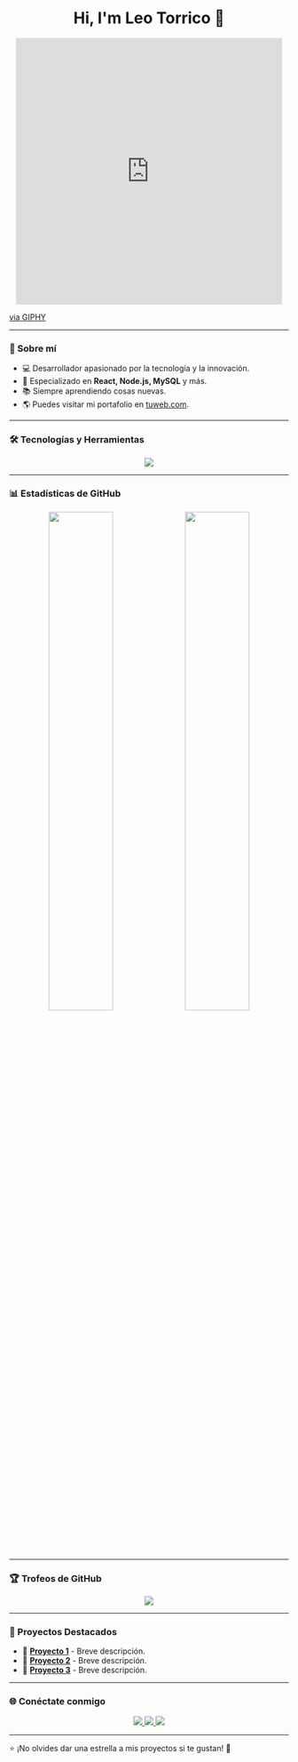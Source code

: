 <h1 align="center">Hi, I'm Leo Torrico 👋</h1>
<p align="center">
  <iframe src="https://giphy.com/embed/ua7vVw9awZKWwLSYpW" width="480" height="480" style="" frameBorder="0" class="giphy-embed" allowFullScreen></iframe><p><a href="https://giphy.com/gifs/pudgypenguins-computer-developer-binary-ua7vVw9awZKWwLSYpW">via GIPHY</a></p>
</p>

---

### 🚀 Sobre mí
- 💻 Desarrollador apasionado por la tecnología y la innovación.
- 🎯 Especializado en **React, Node.js, MySQL** y más.
- 📚 Siempre aprendiendo cosas nuevas.
- 🌎 Puedes visitar mi portafolio en [tuweb.com](https://tuweb.com).

---

### 🛠️ Tecnologías y Herramientas  

<p align="center">
  <img src="https://skillicons.dev/icons?i=react,js,ts,nodejs,express,tailwind,html,css,mysql,postgres,docker,git,github,vscode" />
</p>

---

### 📊 Estadísticas de GitHub  
<p align="center">
  <img src="https://github-readme-stats.vercel.app/api?username=tu-username&show_icons=true&theme=radical" width="48%" />
  <img src="https://github-readme-streak-stats.herokuapp.com/?user=tu-username&theme=radical" width="48%" />
</p>

---

### 🏆 Trofeos de GitHub  
<p align="center">
  <img src="https://github-profile-trophy.vercel.app/?username=tu-username&theme=onedark&no-bg=true&no-frame=true" />
</p>

---

### 🚀 Proyectos Destacados  
- 🔹 **[Proyecto 1](https://github.com/tu-username/proyecto1)** - Breve descripción.
- 🔹 **[Proyecto 2](https://github.com/tu-username/proyecto2)** - Breve descripción.
- 🔹 **[Proyecto 3](https://github.com/tu-username/proyecto3)** - Breve descripción.

---

### 🌐 Conéctate conmigo  
<p align="center">
  <a href="https://www.linkedin.com/in/tu-username/" target="_blank">
    <img src="https://img.shields.io/badge/LinkedIn-0077B5?style=for-the-badge&logo=linkedin&logoColor=white" />
  </a>
  <a href="https://twitter.com/tu-username" target="_blank">
    <img src="https://img.shields.io/badge/Twitter-1DA1F2?style=for-the-badge&logo=twitter&logoColor=white" />
  </a>
  <a href="mailto:tu-email@gmail.com">
    <img src="https://img.shields.io/badge/Gmail-D14836?style=for-the-badge&logo=gmail&logoColor=white" />
  </a>
</p>

---

⭐️ ¡No olvides dar una estrella a mis proyectos si te gustan! 🚀
